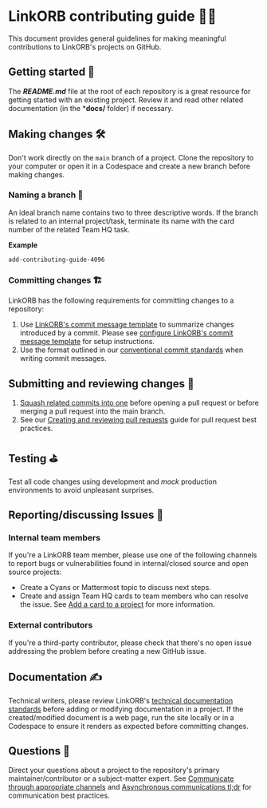 # LinkORB contributing guide 👨‍💻

This document provides general guidelines for making meaningful contributions to LinkORB's projects on GitHub.

## Getting started 🏇

The _**README.md**_ file at the root of each repository is a great resource for getting started with an existing project. Review it and read other related documentation (in the ***docs/** folder) if necessary.

## Making changes 🛠

Don't work directly on the `main` branch of a project. Clone the repository to your computer or open it in a Codespace and create a new branch before making changes.

### Naming a branch 🎋

An ideal branch name contains two to three descriptive words. If the branch is related to an internal project/task, terminate its name with the card number of the related Team HQ task.

**Example**

```
add-contributing-guide-4096
```

### Committing changes 🏗

LinkORB has the following requirements for committing changes to a repository:

1. Use [LinkORB's commit message template](/repo_commit.template) to summarize changes introduced by a commit. Please see [configure LinkORB's commit message template](https://engineering.linkorb.com/topics/git/articles/commit-template/) for setup instructions.
2. Use the format outlined in our [conventional commit standards](https://engineering.linkorb.com/topics/git/articles/commit-standards/) when writing commit messages.

## Submitting and reviewing changes 🚀

1. [Squash related commits into one](https://engineering.linkorb.com/topics/git/articles/squash-related-commits/) before opening a pull request or before merging a pull request into the main branch.
2. See our [Creating and reviewing pull requests](https://engineering.linkorb.com/topics/git/articles/reviewing-pr/) guide for pull request best practices.

## Testing ⛳

Test all code changes using development and _mock_ production environments to avoid unpleasant surprises.

## Reporting/discussing Issues 🚧

### Internal team members

If you're a LinkORB team member, please use one of the following channels to report bugs or vulnerabilities found in internal/closed source and open source projects:

- Create a Cyans or Mattermost topic to discuss next steps.
- Create and assign Team HQ cards to team members who can resolve the issue. See [Add a card to a project](https://engineering.linkorb.com/about/culture-handbook/project-cards/#add-a-card-to-a-project) for more information.

### External contributors

If you're a third-party contributor, please check that there's no open issue addressing the problem before creating a new GitHub issue.

## Documentation ✍

Technical writers, please review LinkORB's [technical documentation standards](https://engineering.linkorb.com/topics/technical-documentation/articles/getting-started/#technical-documentation-standards) before adding or modifying documentation in a project. If the created/modified document is a web page, run the site locally or in a Codespace to ensure it renders as expected before committing changes.

## Questions 🙋

Direct your questions about a project to the repository's primary maintainer/contributor or a subject-matter expert. See [Communicate through appropriate channels](https://engineering.linkorb.com/about/culture-handbook/first-day-and-week/#communicate-through-appropriate-channels) and [Asynchronous communications tl;dr](https://engineering.linkorb.com/about/culture-handbook/first-day-and-week/#asynchronous-communications-tldr) for communication best practices.
